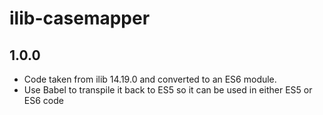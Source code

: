 # ilib-casemapper

## 1.0.0

- Code taken from ilib 14.19.0 and converted to an ES6 module.
- Use Babel to transpile it back to ES5 so it can be used in either ES5 or ES6 code
